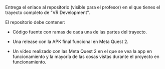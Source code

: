 Entrega el enlace al repositorio (visible para el profesor) en el que tienes el trayecto completo de "VR Development".

El repositorio debe contener:

- Código fuente con ramas de cada una de las partes del trayecto.

- Una release con la APK final funcional en Meta Quest 2.

- Un vídeo realizado con las Meta Quest 2 en el que se vea la app en funcionamiento y la mayoría de las cosas vistas durante el proyecto en funcionamiento.
